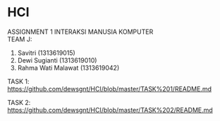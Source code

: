 # HCI
ASSIGNMENT 1 INTERAKSI MANUSIA KOMPUTER<br>
TEAM J:<br>
1. Savitri (1313619015)
2. Dewi Sugianti (1313619010)
3. Rahma Wati Malawat (1313619042)

TASK 1:
https://github.com/dewsgnt/HCI/blob/master/TASK%201/README.md

TASK 2:
https://github.com/dewsgnt/HCI/blob/master/TASK%202/README.md
